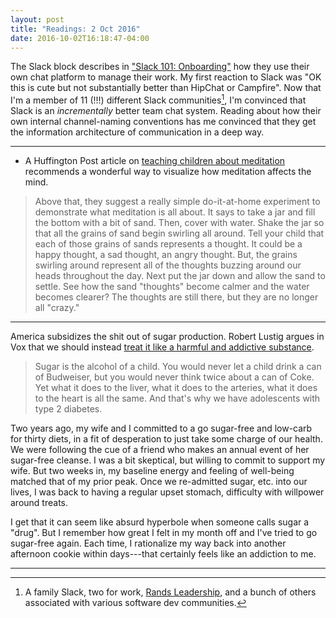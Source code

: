 ```yaml
---
layout: post
title: "Readings: 2 Oct 2016"
date: 2016-10-02T16:18:47-04:00
---
```


The Slack block describes in ["Slack 101: Onboarding"][1] how they use their own chat platform to manage their work. My first reaction to Slack was "OK this is cute but not substantially better than HipChat or Campfire". Now that I'm a member of 11 (!!!) different Slack communities[^1], I'm convinced that Slack is an _incrementally_ better team chat system. Reading about how their own internal channel-naming conventions has me convinced that they get the information architecture of communication in a deep way.

----

- A Huffington Post article on [teaching children about meditation][3] recommends a wonderful way to visualize how meditation affects the mind.

> Above that, they suggest a really simple do-it-at-home experiment to demonstrate what meditation is all about. It says to take a jar and fill the bottom with a bit of sand. Then, cover with water. Shake the jar so that all the grains of sand begin swirling all around. Tell your child that each of those grains of sands represents a thought. It could be a happy thought, a sad thought, an angry thought. But, the grains swirling around represent all of the thoughts buzzing around our heads throughout the day. Next put the jar down and allow the sand to settle. See how the sand "thoughts" become calmer and the water becomes clearer? The thoughts are still there, but they are no longer all "crazy."

----

America subsidizes the shit out of sugar production. Robert Lustig argues in Vox that we should instead [treat it like a harmful and addictive substance][4].

> Sugar is the alcohol of a child. You would never let a child drink a can of Budweiser, but you would never think twice about a can of Coke. Yet what it does to the liver, what it does to the arteries, what it does to the heart is all the same. And that's why we have adolescents with type 2 diabetes.

Two years ago, my wife and I committed to a go sugar-free and low-carb for thirty diets, in a fit of desperation to just take some charge of our health. We were following the cue of a friend who makes an annual event of her sugar-free cleanse. I was a bit skeptical, but willing to commit to support my wife. But two weeks in, my baseline energy and feeling of well-being matched that of my prior peak. Once we re-admitted sugar, etc. into our lives, I was back to having a regular upset stomach, difficulty with willpower around treats.

I get that it can seem like absurd hyperbole when someone calls sugar a "drug". But I remember how great I felt in my month off and I've tried to go sugar-free again. Each time, I rationalize my way back into another afternoon cookie within days---that certainly feels like an addiction to me.

----

[^1]:
    A family Slack, two for work, [Rands Leadership][2], and a bunch of others associated with various software dev communities.

[1]: https://slackhq.com/slack-101-onboarding-247454704155#.q25qe4avn
[2]: http://randsinrepose.com/welcome-to-rands-leadership-slack/
[3]: http://www.huffingtonpost.com/dawn-gluskin/teaching-children-meditat_b_3891216.html
[4]: http://www.vox.com/2014/6/2/5771008/the-case-for-treating-sugar-like-a-drug
